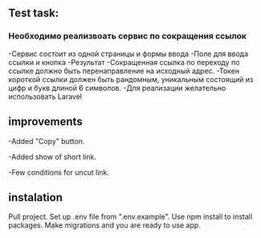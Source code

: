 ## Test task:
<h3>Необходимо реализвоать сервис по сокращения ссылок</h3>
-Сервис состоит из одной страницы и формы ввода
	-Поле для ввода ссылки и кнопка
-Результат
	-Сокращенная ссылка по переходу по ссылке должно быть перенаправление на исходный адрес.
	-Токен короткой ссылки должен быть рандомным, уникальным состоящий из цифр и букв длиной 6 символов.
-Для реализации желательно использовать Laravel

## improvements
<p> -Added "Copy" button.</p>
<p> -Added show of short link.</p>
<p> -Few conditions for uncut link.</p>

## instalation

<p>Pull project. Set up .env file from ".env.example". Use npm install to install packages. Make migrations and you are ready to use app.</p>
